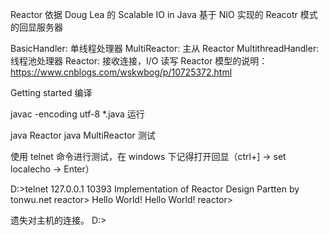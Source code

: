Reactor
依据 Doug Lea 的 Scalable IO in Java 基于 NIO 实现的 Reacotr 模式的回显服务器

BasicHandler: 单线程处理器
MultiReactor: 主从 Reactor
MultithreadHandler: 线程池处理器
Reactor: 接收连接，I/O 读写
Reactor 模型的说明：https://www.cnblogs.com/wskwbog/p/10725372.html

Getting started
编译

javac -encoding utf-8 *.java
运行

java Reactor
java MultiReactor
测试

使用 telnet 命令进行测试，在 windows 下记得打开回显（ctrl+] -> set localecho -> Enter）

D:\>telnet 127.0.0.1 10393
Implementation of Reactor Design Partten by tonwu.net
reactor> Hello World!
Hello World!
reactor>

遗失对主机的连接。
D:\>